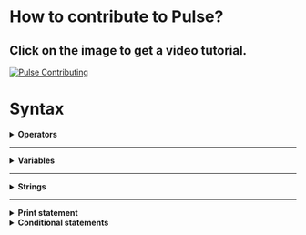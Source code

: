 # How to contribute to Pulse?

## Click on the image to get a video tutorial.

[![Pulse Contributing](https://img.youtube.com/vi/tG_y5o9qkNk/0.jpg)](https://youtu.be/tG_y5o9qkNk)

# Syntax

<details>
  <summary><b>Operators</b></summary>

  ### Arithmetic operators

  1) Addition operator (+):-

  ```console
  1 + 2
  ```
  <b>Result = 3</b>

  2) Subtraction operator (-):-

  ```console
  1 - 2
  ```
  <b>Result = -1</b>

  3) Multiplication operator (*):-

  ```console
  1 * 2
  ```
  <b>Result = 2</b>

  4) Division operator (/):-

  ```console
  1 / 2
  ```
  <b>Result = 0.5</b>

  5) Modulo operator (%):-

  ```console
  1 % 2
  ```
  <b>Result = 1</b>

  6) Power operator (^):-

  ```console
  2 ^ 3
  ```
  <b>Result = 8</b>
  
  ### Relational operator
  
  1) Less than (<):-
  
  ```console
  1 < 2
  ```
  <b>Result = true</b>
  
  2) Greater than (>):-
  
  ```console
  1 > 2
  ```
  <b>Result = false</b>
  
  3) Equal to (==):-
  ```console
  1 == 2
  ```
  <b>Result = false</b>
  
  4) Less than equal to (<=):-
  ```console
  1 <= 2
  ```
  <b>Result = true</b>
  
  5) Greater than equal to (>=):-
  ```console
  1 >= 2
  ```
  <b>Result = false</b>
  
  6) Not equal to (!=):-
  ```console
  1 != 2
  ```
  <b>Result = true</b>
  
  ### Assignment operator
  
  ```console
  a = 1
  ```
  <b>Note: Further details about assignment can be found in the variables section.</b>
  
  ### Logical operator
  
  1) Not operator (!):-
  ```console
  !true
  ```
  <b>Result = false</b>
  
  2) And operator (and):-
  ```console
  (1 < 2) and (3 > 4)
  ```
  <b>Result = false</b>
  
  3) Or operator (or):-
  ```console
  (1 < 2) or (3 > 4)
  ```
  <b>Result = true</b>
  
</details>

<hr />

<details>
  <summary><b>Variables</b></summary>

  ### Declaring a variable

  ```console
  var a
  ```
  <b>Note: Here a is name of variable.</b>

  ### Initializing a variable

  ```console
  var a = 2
  ```
  <b>Note: Here a is name of variable and it gets a value of 2.</b>

  ### Assigning value to a variable

  ```console
  a = 3
  ```
  <b>Note: Here a is name of variable, we also assume here that a is declared earler in the code.</b>
</details>

<hr />

<details>
  <summary><b>Strings</b></summary>
  
  ### Initializing a string variable
  
  ```console
  var a = "Hello"
  ```
  <b>Note: Strings should be enclosed within double quotes (" ") in pulse, single quotes (' ') are not supported yet.</b>
  
  ### String operations
  
  1) String equality:-
  
  ```console
  "hello" == "hello"
  ```
  <b>Result = true</b>
  
  2) String concatenation:-
  ```console
  "hello" + " world"
  ```
  <b>Result = hello world</b>
  
  3) String multiplication:-
  ```console
  "hello" * 2
  ```
  <b>Result = hellohello<b/>
  <br><br>
  <b>Note: The order of the operands is trivial, 2 * "hello" and "hello" * 2 will produce same results.</b>
  
</details>

<hr />

<details>
  <summary>Print statement</summary>
  
  ### Syntax of print statement
  
  ```console
  print("Hello World")
  ```
  
</details>

<details>
  <summary>Conditional statements</summary>
  
  ### If statement
  
  ```console
  if(1 < 2):
    print("1 is less than 2")
    print("Inside if")
  ```
  <b>Result:<br> 
    1 is less than 2 <br>
    Inside if
  </b>
  <br><br>
  <b>Note: In pulse, for creating blocks indentation is used (like Python). A block begins with : and every line that is indented (one tab to the right) of the immediately above block is part of that block.</b>
  
</details>
